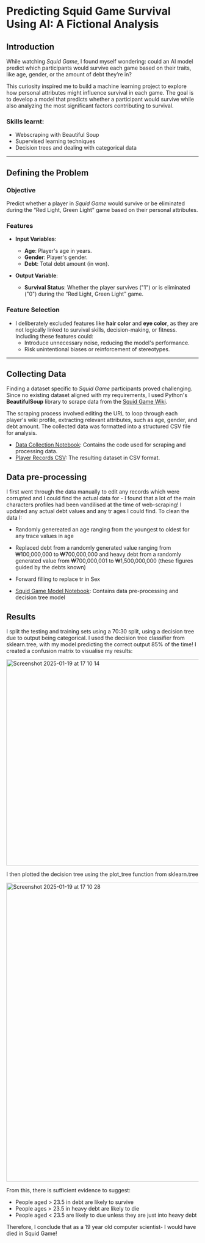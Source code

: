# **Predicting Squid Game Survival Using AI: A Fictional Analysis**  

## **Introduction**  
While watching *Squid Game*, I found myself wondering: could an AI model predict which participants would survive each game based on their traits, like age, gender, or the amount of debt they’re in?  

This curiosity inspired me to build a machine learning project to explore how personal attributes might influence survival in each game. The goal is to develop a model that predicts whether a participant would survive while also analyzing the most significant factors contributing to survival.  

### Skills learnt: 
- Webscraping with Beautiful Soup
- Supervised learning techniques
- Decision trees and dealing with categorical data 
---

## **Defining the Problem**  
### **Objective**  
Predict whether a player in *Squid Game* would survive or be eliminated during the “Red Light, Green Light” game based on their personal attributes.  

### **Features**  
- **Input Variables**:  
  - **Age**: Player's age in years.  
  - **Gender**: Player's gender.  
  - **Debt**: Total debt amount (in won).  

- **Output Variable**:  
  - **Survival Status**: Whether the player survives ("1") or is eliminated ("0") during the “Red Light, Green Light” game.  

### **Feature Selection**  
- I deliberately excluded features like **hair color** and **eye color**, as they are not logically linked to survival skills, decision-making, or fitness. Including these features could:  
  - Introduce unnecessary noise, reducing the model's performance.  
  - Risk unintentional biases or reinforcement of stereotypes.  

---

## **Collecting Data**  
Finding a dataset specific to *Squid Game* participants proved challenging. Since no existing dataset aligned with my requirements, I used Python's **BeautifulSoup** library to scrape data from the [Squid Game Wiki](https://squid-game-minor-players.fandom.com/wiki/List_of_players).

The scraping process involved editing the URL to loop through each player's wiki profile, extracting relevant attributes, such as age, gender, and debt amount. The collected data was formatted into a structured CSV file for analysis.  

- [Data Collection Notebook](./collecting-data.ipynb): Contains the code used for scraping and processing data.  
- [Player Records CSV](./player_records.csv): The resulting dataset in CSV format.  

## **Data pre-processing**
I first went through the data manually to edit any records which were corrupted and I could find the actual data for - I found that a lot of the main characters profiles had been vandilised at the time of web-scraping! I updated any actual debt values and any tr ages I could find. To clean the data I: 
- Randomly genereated an age ranging from the youngest to oldest for any trace values in age
- Replaced debt from a randomly generated value ranging from ₩100,000,000 to ₩700,000,000 and heavy debt from a randomly generated value from ₩700,000,001 to ₩1,500,000,000 (these figures guided by the debts known)
- Forward filling to replace tr in Sex

- [Squid Game Model Notebook](./squid-game-model.ipynb): Contains data pre-processing and decision tree model

## **Results** 
I split the testing and training sets using a 70:30 split, using a decision tree due to output being categorical. I used the decision tree classifier from sklearn.tree, with my model predicting the correct output 85% of the time! I created a confusion matrix to visualise my results: 

<img width="540" alt="Screenshot 2025-01-19 at 17 10 14" src="https://github.com/user-attachments/assets/8952e14b-f0cb-48be-967d-51b140fad997" />


I then plotted the decision tree using the plot_tree function from sklearn.tree

<img width="783" alt="Screenshot 2025-01-19 at 17 10 28" src="https://github.com/user-attachments/assets/6379420c-38eb-471b-bc29-82d482e3f0a7" />

From this, there is sufficient evidence to suggest:
- People aged > 23.5 in debt are likely to survive
- People ages > 23.5 in heavy debt are likely to die
- People aged < 23.5 are likely to due unless they are just into heavy debt

Therefore, I conclude that as a 19 year old computer scientist- I would have died in Squid Game!

